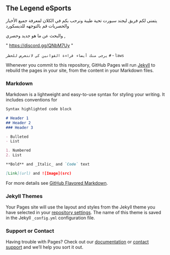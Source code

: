 ## The Legend eSports

يتمنى لكم فريق ليجند سبورت تحية طيبة ونرحب بكم في الكلان لمعرفة جميع الأخبار والحصريات قم بالتوجهه للديسكورد

والبحث عن ما هو جديد وحصري ,

" https://discord.gg/QNbM7Uy "

`` يرجى منك أيضاء قراءة القوانين كي لاتتعرض للحظر ``
``#・laws``


Whenever you commit to this repository, GitHub Pages will run [Jekyll](https://jekyllrb.com/) to rebuild the pages in your site, from the content in your Markdown files.

### Markdown

Markdown is a lightweight and easy-to-use syntax for styling your writing. It includes conventions for

```markdown
Syntax highlighted code block

# Header 1
## Header 2
### Header 3

- Bulleted
- List

1. Numbered
2. List

**Bold** and _Italic_ and `Code` text

[Link](url) and ![Image](src)
```

For more details see [GitHub Flavored Markdown](https://guides.github.com/features/mastering-markdown/).

### Jekyll Themes

Your Pages site will use the layout and styles from the Jekyll theme you have selected in your [repository settings](https://github.com/Legend-n/Legend-n.github.io/settings). The name of this theme is saved in the Jekyll `_config.yml` configuration file.

### Support or Contact

Having trouble with Pages? Check out our [documentation](https://help.github.com/categories/github-pages-basics/) or [contact support](https://github.com/contact) and we’ll help you sort it out.
